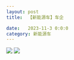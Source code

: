 ```yaml
---
layout: post
title:  【新能源车】车企

date:   2023-11-3 0:0:0
category: 新能源车
---
```

![](http://sfwz6si9l.hd-bkt.clouddn.com/img/6661699834311_.pic.jpg)
![](http://sfwz6si9l.hd-bkt.clouddn.com/img/new_car_company_v1.0_2311131412.png)


